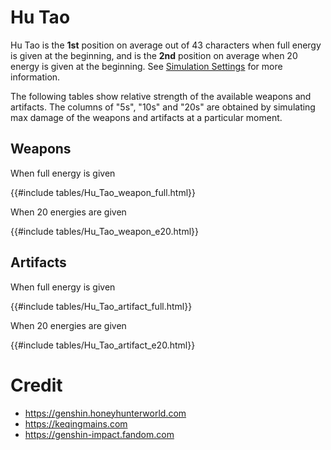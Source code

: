 # Hu Tao

Hu Tao is the **1st** position on average out of 43
characters when full energy is given at the beginning, and is the
**2nd** position on average when 20 energy is given at the
beginning. See [Simulation Settings](./simulation_settings.md) for more
information.

The following tables show relative strength of the available weapons and
artifacts. The columns of "5s", "10s" and "20s" are obtained by
simulating max damage of the weapons and artifacts at a particular
moment.

## Weapons

When full energy is given

{{#include tables/Hu_Tao_weapon_full.html}}

When 20 energies are given

{{#include tables/Hu_Tao_weapon_e20.html}}

## Artifacts

When full energy is given

{{#include tables/Hu_Tao_artifact_full.html}}

When 20 energies are given

{{#include tables/Hu_Tao_artifact_e20.html}}

# Credit

- <https://genshin.honeyhunterworld.com>
- <https://keqingmains.com>
- <https://genshin-impact.fandom.com>
